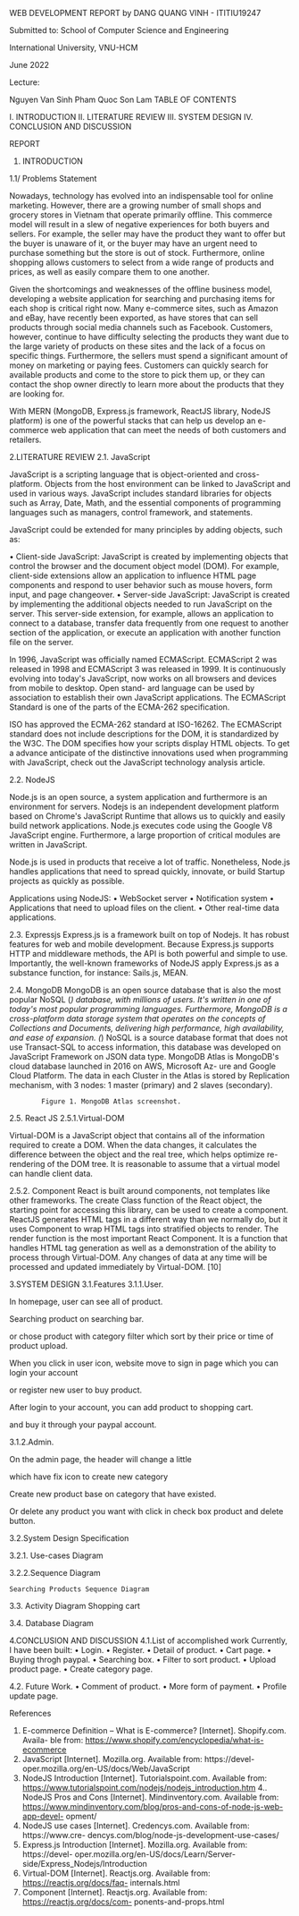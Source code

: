  


WEB DEVELOPMENT REPORT
by
DANG QUANG VINH - ITITIU19247



Submitted to: School of Computer Science and Engineering

International University, VNU-HCM

June 2022

Lecture:

Nguyen Van Sinh 
Pham Quoc Son Lam
TABLE OF CONTENTS

I. INTRODUCTION
II. LITERATURE REVIEW
III. SYSTEM DESIGN
IV. CONCLUSION AND DISCUSSION


REPORT


1. INTRODUCTION

1.1/ Problems Statement

Nowadays, technology has evolved into an indispensable tool for online marketing. However, there are a growing number of small shops and grocery stores in Vietnam that operate primarily offline. This commerce model will result in a slew of negative experiences for both buyers and sellers. For example, the seller may have the product they want to offer but the buyer is unaware of it, or the buyer may have an urgent need to purchase something but the store is out of stock. Furthermore, online shopping allows customers to select from a wide range of products and prices, as well as easily compare them to one another.

Given the shortcomings and weaknesses of the offline business model, developing a website application for searching and purchasing items for each shop is critical right now. Many e-commerce sites, such as Amazon and eBay, have recently been exported, as have stores that can sell products through social media channels such as Facebook. Customers, however, continue to have difficulty selecting the products they want due to the large variety of products on these sites and the lack of a focus on specific things. Furthermore, the sellers must spend a significant amount of money on marketing or paying fees. Customers can quickly search for available products and come to the store to pick them up, or they can contact the shop owner directly to learn more about the products that they are looking for.

With MERN (MongoDB, Express.js framework, ReactJS library, NodeJS platform) is one of the powerful stacks that can help us develop an e-commerce web application that can meet the needs of both customers and retailers.

2.LITERATURE REVIEW
2.1. JavaScript

JavaScript is a scripting language that is object-oriented and cross-platform. Objects from the host environment can be linked to JavaScript and used in various ways.
JavaScript includes standard libraries for objects such as Array, Date, Math, and the essential components of programming languages such as managers, control framework, and statements.

JavaScript could be extended for many principles by adding objects, such as:

•		Client-side JavaScript: JavaScript is created by implementing objects that control the browser and the document object model (DOM). For example, client-side extensions allow an application to influence HTML page components and respond to user behavior such as mouse hovers, form input, and page changeover.
•		Server-side JavaScript: JavaScript is created by implementing the additional objects needed to run JavaScript on the server. This server-side extension, for example, allows an application to connect to a database, transfer data frequently from one request to another section of the application, or execute an application with another function file on the server.

In 1996, JavaScript was officially named ECMAScript. ECMAScript 2 was released in 1998 and ECMAScript 3 was released in 1999. It is continuously evolving into today's JavaScript, now works on all browsers and devices from mobile to desktop. Open stand- ard language can be used by association to establish their own JavaScript applications. The ECMAScript Standard is one of the parts of the ECMA-262 specification.

ISO has approved the ECMA-262 standard at ISO-16262. The ECMAScript standard does not include descriptions for the DOM, it is standardized by the W3C. The DOM specifies how your scripts display HTML objects. To get a advance anticipate of the distinctive innovations used when programming with JavaScript, check out the JavaScript technology analysis article. 

2.2. NodeJS

Node.js is an open source, a system application and furthermore is an environment for servers. Nodejs is an independent development platform based on Chrome's JavaScript Runtime that allows us to quickly and easily build network applications. Node.js executes code using the Google V8 JavaScript engine. Furthermore, a large proportion of critical modules are written in JavaScript.

Node.js is used in products that receive a lot of traffic. Nonetheless, Node.js handles applications that need to spread quickly, innovate, or build Startup projects as quickly as possible. 

Applications using NodeJS: 
• WebSocket server 
• Notification system 
• Applications that need to upload files on the client. 
• Other real-time data applications.

2.3. Expressjs
Express.js is a framework built on top of Nodejs. It has robust features for web and mobile development. Because Express.js supports HTTP and middleware methods, the API is both powerful and simple to use.
Importantly, the well-known frameworks of NodeJS apply Express.js as a substance function, for instance: Sails.js, MEAN. 

2.4. MongoDB
MongoDB is an open source database that is also the most popular NoSQL (*) database, with millions of users. It's written in one of today's most popular programming languages. Furthermore, MongoDB is a cross-platform data storage system that operates on the concepts of Collections and Documents, delivering high performance, high availability, and ease of expansion. 
(*) NoSQL is a source database format that does not use Transact-SQL to access information, this database was developed on JavaScript Framework on JSON data type.
MongoDB Atlas is MongoDB's cloud database launched in 2016 on AWS, Microsoft Az- ure and Google Cloud Platform.
The data in each Cluster in the Atlas is stored by Replication mechanism, with 3 nodes: 1 master (primary) and 2 slaves (secondary).

			Figure 1. MongoDB Atlas screenshot.
 
2.5. React JS
2.5.1.Virtual-DOM 

Virtual-DOM is a JavaScript object  that contains all of the information required to create a DOM. When the data changes, it calculates the difference between the object and the real tree, which helps optimize re-rendering of the DOM tree. It is reasonable to assume that a virtual model can handle client data. 

2.5.2. Component
React is built around components, not templates like other frameworks. The create Class function of the React object, the starting point for accessing this library, can be used to create a component.
ReactJS generates HTML tags in a different way than we normally do, but it uses Component to wrap HTML tags into stratified objects to render.
The render function is the most important React Component. It is a function that handles HTML tag generation as well as a demonstration of the ability to process through Virtual-DOM. Any changes of data at any time will be processed and updated immediately by Virtual-DOM. [10]

3.SYSTEM DESIGN
3.1.Features
3.1.1.User.

In homepage, user can see all of product.

 

Searching product on searching bar.




or chose product with category filter which sort by their price or time of product upload.

When you click in user icon, website move to sign in page which you can login your account 


or register new user to buy product. 

After login to your account, you can add product to shopping cart.
 
and buy it through your paypal account.

3.1.2.Admin.

On the admin page, the header will change a little 
 

which have fix icon to create new category




Create new product base on category that have existed. 


Or delete any product you want with click in check box product and delete button.

 

3.2.System Design Specification

3.2.1. Use-cases Diagram


3.2.2.Sequence Diagram

	Searching Products Sequence Diagram

3.3. Activity Diagram
Shopping cart
 
3.4. Database Diagram 



4.CONCLUSION AND DISCUSSION
4.1.List of accomplished work
Currently, I have been built:
•	Login.
•	Register.
•	Detail of product.
•	Cart page.
•	Buying throgh paypal.
•	Searching box.
•	Filter to sort product.
•	Upload product page.
•	Create category page.

4.2. Future Work.
•	Comment of product.
•	More form of payment.
•	Profile update page.



References 

1. E-commerce Definition – What is E-commerce? [Internet]. Shopify.com. Availa- ble from: https://www.shopify.com/encyclopedia/what-is-ecommerce 
2. JavaScript [Internet]. Mozilla.org. Available from: https://devel- oper.mozilla.org/en-US/docs/Web/JavaScript 
3. NodeJS Introduction [Internet]. Tutorialspoint.com. Available from: https://www.tutorialspoint.com/nodejs/nodejs_introduction.htm 
4.. NodeJS Pros and Cons [Internet]. Mindinventory.com. Available from: https://www.mindinventory.com/blog/pros-and-cons-of-node-js-web-app-devel- opment/ 
5. NodeJS use cases [Internet]. Credencys.com. Available from: https://www.cre- dencys.com/blog/node-js-development-use-cases/ 
6. Express.js Introduction [Internet]. Mozilla.org. Available from: https://devel- oper.mozilla.org/en-US/docs/Learn/Server-side/Express_Nodejs/Introduction 
7. Virtual-DOM [Internet]. Reactjs.org. Available from: https://reactjs.org/docs/faq- internals.html 
8. Component [Internet]. Reactjs.org. Available from: https://reactjs.org/docs/com- ponents-and-props.html


